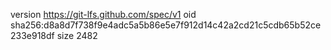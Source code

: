 version https://git-lfs.github.com/spec/v1
oid sha256:d8a8d7f738f9e4adc5a5b86e5e7f912d14c42a2cd21c5cdb65b52ce233e918df
size 2482
